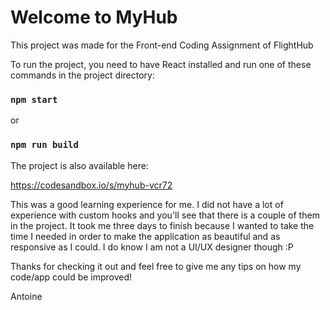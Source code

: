 # Welcome to MyHub

This project was made for the Front-end Coding Assignment of FlightHub

To run the project, you need to have React installed and run one of these commands in the project directory:

### `npm start`
or
### `npm run build`

The project is also available here:

https://codesandbox.io/s/myhub-vcr72

This was a good learning experience for me. I did not have a lot of experience with custom hooks and you'll see that there is a couple of them in the project. It took me three days to finish because I wanted to take the time I needed in order to make the application as beautiful and as responsive as I could. I do know I am not a UI/UX designer though :P

Thanks for checking it out and feel free to give me any tips on how my code/app could be improved!

Antoine
